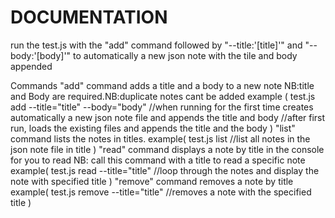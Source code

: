# DOCUMENTATION
run the test.js with the "add" command followed by "--title:'[title]'" and "--body:'[body]'" to automatically a new json note with the tile and body appended

Commands
"add" command adds a title and a body to a new note NB:title and Body are required.NB:duplicate notes cant be added
example (
test.js add --title="title" --body="body"
//when running for the first time creates automatically a new json note file and appends the title and body
//after first run, loads the existing files and appends the title and the body
)
 "list" command  lists the notes in titles.
 example(
 test.js list
 //list all notes in the json note file in title
 )
 "read" command displays a note by title in the console for you to read NB: call this command with a title to read a specific note
 example(
 test.js read --title="title"
 //loop through the notes and display the note with specified title
)
"remove" command removes a note by title
example(
test.js remove --title="title"
//removes a note with the specified title
)
